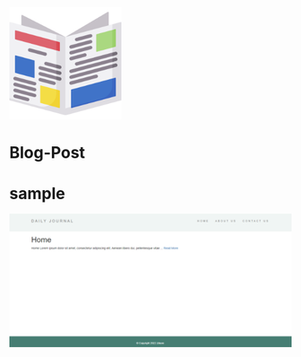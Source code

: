 <img src="public/assets/newspaper.png" width="200" height="200">

# Blog-Post

# sample
<img src="public/assets/sample.png">
